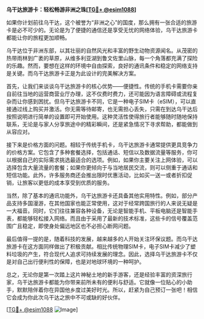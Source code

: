 **乌干达旅游卡：轻松畅游非洲之珠[[TG💪+ @esim1088](https://t.me/s/esim1088)]**

如果你计划前往乌干达，这个被誉为“非洲之心”的国度，那么拥有一张合适的旅游卡是必不可少的。无论是为了便捷的通信还是享受无忧的网络体验，乌干达旅游卡都能让你的旅程更加顺畅。

乌干达位于非洲东部，以其壮丽的自然风光和丰富的野生动物资源闻名。从茂密的热带雨林到广袤的草原，从维多利亚湖到鲁文佐里山脉，每一个角落都充满了探险的乐趣。然而，要想在这样的环境中自由探索，良好的通讯条件和稳定的网络支持是关键。而乌干达旅游卡正是为此设计的完美解决方案。

首先，让我们来谈谈乌干达旅游卡的核心优势——便捷性。传统的手机卡需要你亲自前往当地的运营商营业厅办理，这不仅费时费力，还可能因为语言障碍或流程复杂而让你感到困扰。但乌干达旅游卡不同，它是一种电子SIM卡（eSIM），可以直接通过线上购买并激活。你无需等待邮寄，也无需担心丢失，只需在到达乌干达后按照说明进行简单的设置即可开始使用。这种灵活性使得旅行者能够随时随地保持联系，无论是与家人分享旅途中的精彩瞬间，还是紧急情况下寻求帮助，都能做到从容应对。

接下来是价格方面的问题。相较于传统手机卡，乌干达旅游卡通常提供更具竞争力的价格方案。它包含了多种套餐选择，包括通话、短信以及数据流量等服务，你可以根据自己的实际需求挑选最适合的选项。例如，如果你主要关注上网体验，可以选择包含大量流量的套餐；如果你更倾向于与当地居民交流，则可以侧重于通话和短信功能。此外，许多服务商还会推出限时优惠活动，比如买一送一或者折扣促销，让旅客以更低的成本享受到优质的服务。

当然，除了基本的通讯功能外，乌干达旅游卡还具备其他实用特性。例如，部分产品支持多国漫游，在其他国家也能正常使用，这对于经常跨国旅行的人来说无疑是一大福音。同时，它们往往兼容各种设备，无论是智能手机、平板电脑还是智能手表，都能够轻松接入网络。而且由于采用了最新的技术标准，这些卡的信号覆盖范围广且稳定，即使身处偏远地区也不必担心断网问题。

最后值得一提的是，随着科技的发展，越来越多的人开始关注环保议题。而乌干达旅游卡在这方面同样做出了积极贡献。相比传统物理SIM卡，电子SIM卡减少了塑料垃圾的产生，符合现代人追求可持续发展的理念。因此，选择乌干达旅游卡不仅是对自己出行便利性的保障，也是对地球环境的一种呵护。

总之，无论你是第一次踏上这片神秘土地的新手游客，还是经验丰富的资深旅行家，乌干达旅游卡都能为你带来前所未有的便利与舒适。它就像一位贴心的小助手，默默陪伴着你在异国他乡度过美好时光。所以，赶紧为自己预订一张吧！相信它会成为你此次乌干达之旅中不可或缺的好伙伴。

[[TG💪+ @esim1088](https://t.me/s/esim1088) ![Image](https://i.postimg.cc/4NQfJmqS/Snipaste-2025-05-13-00-14-12.png)]